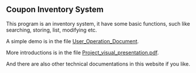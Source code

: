 ## Coupon Inventory System

This program is an inventory system, it have some basic functions, such like searching, storing, list, modifying etc.

A simple demo is in the file [User_Operation_Document](https://github.com/derrl/CS401/blob/master/project/User_Operation_Document.pdf).

More introductions is in the file [Project_visual_presentation.pdf](https://github.com/derrl/CS401/blob/master/project/Project_visual_presentation.pdf).

And there are also other technical documentations in this website if you like.

